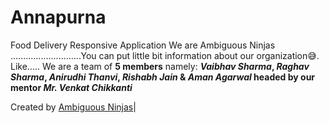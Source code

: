 # Annapurna
Food Delivery Responsive Application
We are Ambiguous Ninjas ............................You can put little bit information about our organization😅. Like..... We are a team of <strong>5 members</strong> namely: <b><em>Vaibhav Sharma</em>, <em>Raghav Sharma</em>, <em>Anirudhi Thanvi</em>, <em>Rishabh Jain</em> & <em>Aman Agarwal</em> headed by our mentor <em>Mr. Venkat Chikkanti</em></b>






<span class="credit">Created by <a href="#">Ambiguous Ninjas</a>|</span>
